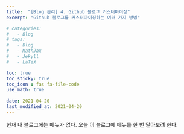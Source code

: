 ```yaml
---
title:  "[Blog 관리] 4. Github 블로그 커스터마이징"
excerpt: "Github 블로그를 커스터마이징하는 여러 가지 방법"

# categories:
#   - Blog
# tags:
#   - Blog
#   - MathJax
#   - Jekyll
#   - LaTeX

toc: true
toc_sticky: true
toc_icon : fas fa-file-code
use_math: true
 
date: 2021-04-20
last_modified_at: 2021-04-20
---
```


현재 내 블로그에는 메뉴가 없다. 오늘 이 블로그에 메뉴를 한 번 달아보려 한다. 